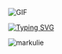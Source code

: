 <img  alt="GIF" src="https://media.giphy.com/media/13HgwGsXF0aiGY/giphy.gif" />

[![Typing SVG](https://readme-typing-svg.demolab.com?font=Fira+Code&pause=1000&width=500&lines=Hey!+Mark+is+here.+;I'm+an+Interactive+Developer.+;Specializing+in+.NET+Technologies)](https://git.io/typing-svg)

<img align="left" src="https://komarev.com/ghpvc/?username=markulie&color=orange" alt="markulie"/>
